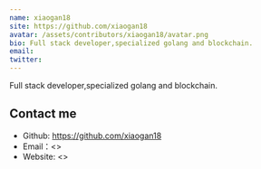 ```yaml
---
name: xiaogan18
site: https://github.com/xiaogan18
avatar: /assets/contributors/xiaogan18/avatar.png
bio: Full stack developer,specialized golang and blockchain.
email: 
twitter: 
---
```


Full stack developer,specialized golang and blockchain.

## Contact me

- Github: <https://github.com/xiaogan18>
- Email：<>
- Website: <>
